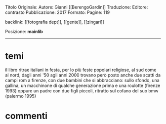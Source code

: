 Titolo Originale: 
Autore: Gianni [[BerengoGardin]]
Traduzione: 
Editore: contrasto
Pubblicazione: 2017
Formato: 
Pagine: 119

backlink: [[fotografia dept]], [[gente]], [[zingari]]

Posizione: **mainlib**
- - - 

# temi
il libro ritrae italiani in festa, per lo più feste popolari religiose, al sud come al nord, dagli anni '50 agli anni 2000
trovano però posto anche due scatti da campi rom a firenze, con due bambini che si abbracciano: sullo sfondo, una gallina, un macchinone di qualche generazione prima e una roulotte (firenze 1993)
oppure un padre con due figli piccoli, ritratto sul cofano del suo bmw (palermo 1995)

# commenti